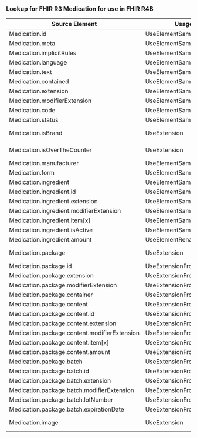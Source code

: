### Lookup for FHIR R3 Medication for use in FHIR R4B

| Source Element | Usage | Target |
| -------------- | ----- | ------ |
| Medication.id | UseElementSameName | Medication.id |
| Medication.meta | UseElementSameName | Medication.meta |
| Medication.implicitRules | UseElementSameName | Medication.implicitRules |
| Medication.language | UseElementSameName | Medication.language |
| Medication.text | UseElementSameName | Medication.text |
| Medication.contained | UseElementSameName | Medication.contained |
| Medication.extension | UseElementSameName | Medication.extension |
| Medication.modifierExtension | UseElementSameName | Medication.modifierExtension |
| Medication.code | UseElementSameName | Medication.code |
| Medication.status | UseElementSameName | Medication.status |
| Medication.isBrand | UseExtension | http://hl7.org/fhir/3.0/StructureDefinition/extension-Medication.isBrand |
| Medication.isOverTheCounter | UseExtension | http://hl7.org/fhir/3.0/StructureDefinition/extension-Medication.isOverTheCounter |
| Medication.manufacturer | UseElementSameName | Medication.manufacturer |
| Medication.form | UseElementSameName | Medication.form |
| Medication.ingredient | UseElementSameName | Medication.ingredient |
| Medication.ingredient.id | UseElementSameName | Medication.ingredient.id |
| Medication.ingredient.extension | UseElementSameName | Medication.ingredient.extension |
| Medication.ingredient.modifierExtension | UseElementSameName | Medication.ingredient.modifierExtension |
| Medication.ingredient.item[x] | UseElementSameName | Medication.ingredient.item[x] |
| Medication.ingredient.isActive | UseElementSameName | Medication.ingredient.isActive |
| Medication.ingredient.amount | UseElementRenamed | Medication.ingredient.strength |
| Medication.package | UseExtension | http://hl7.org/fhir/3.0/StructureDefinition/extension-Medication.package |
| Medication.package.id | UseExtensionFromAncestor | - |
| Medication.package.extension | UseExtensionFromAncestor | - |
| Medication.package.modifierExtension | UseExtensionFromAncestor | - |
| Medication.package.container | UseExtensionFromAncestor | - |
| Medication.package.content | UseExtensionFromAncestor | - |
| Medication.package.content.id | UseExtensionFromAncestor | - |
| Medication.package.content.extension | UseExtensionFromAncestor | - |
| Medication.package.content.modifierExtension | UseExtensionFromAncestor | - |
| Medication.package.content.item[x] | UseExtensionFromAncestor | - |
| Medication.package.content.amount | UseExtensionFromAncestor | - |
| Medication.package.batch | UseExtensionFromAncestor | - |
| Medication.package.batch.id | UseExtensionFromAncestor | - |
| Medication.package.batch.extension | UseExtensionFromAncestor | - |
| Medication.package.batch.modifierExtension | UseExtensionFromAncestor | - |
| Medication.package.batch.lotNumber | UseExtensionFromAncestor | - |
| Medication.package.batch.expirationDate | UseExtensionFromAncestor | - |
| Medication.image | UseExtension | http://hl7.org/fhir/3.0/StructureDefinition/extension-Medication.image |
